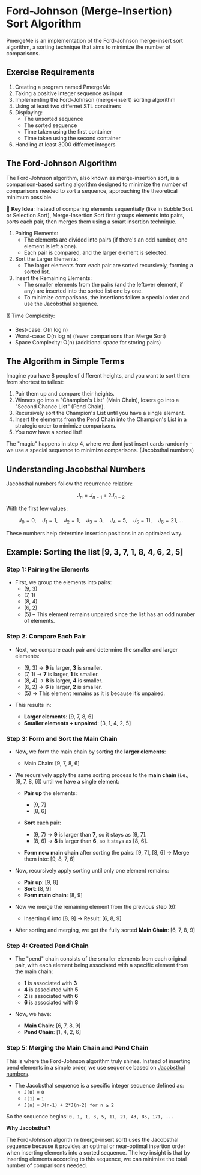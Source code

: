 # Ford-Johnson (Merge-Insertion) Sort Algorithm

PmergeMe is an implementation of the Ford-Johnson merge-insert sort algorithm, a sorting technique that aims to minimize the number of comparisons.


## **Exercise Requirements**

1. Creating a program named PmergeMe
2. Taking a positive integer sequence as input
3. Implementing the Ford-Johnson (merge-insert) sorting algorithm
4. Using at least two differnet STL conatiners
5. Displaying:
    - The unsorted sequence
    - The sorted sequence
    - Time taken using the first container
    - Time taken using the second container
6. Handling at least 3000 differnet integers

## **The Ford-Johnson Algorithm**

The Ford-Johnson algorithm, also known as merge-insertion sort, is a comparison-based sorting algorithm designed to minimize the number of comparisons needed to sort a sequence, approaching the theoretical minimum possible.

🔹 **Key Idea**: Instead of comparing elements sequentially (like in Bubble Sort or Selection Sort), Merge-Insertion Sort first groups elements into pairs, sorts each pair, then merges them using a smart insertion technique.

1. Pairing Elements:
    - The elements are divided into pairs (if there's an odd number, one element is left alone).
    - Each pair is compared, and the larger element is selected.
2. Sort the Larger Elements:
    - The larger elements from each pair are sorted recursively, forming a sorted list.
3. Insert the Remaining Elements:
    - The smaller elements from the pairs (and the leftover element, if any) are inserted into the sorted list one by one.
    - To minimize comparisons, the insertions follow a special order and use the Jacobsthal sequence.


⏳ Time Complexity:

- Best-case: O(n log n)
- Worst-case: O(n log n) (fewer comparisons than Merge Sort)
- Space Complexity: O(n) (additional space for storing pairs)



## **The Algorithm in Simple Terms**

Imagine you have 8 people of different heights, and you want to sort them from shortest to tallest:

1. Pair them up and compare their heights.
2. Winners go into a "Champion's List" (Main Chain), losers go into a "Second Chance List" (Pend Chain).
3. Recursively sort the Champion's List until you have a single element.
4. Insert the elements from the Pend Chain into the Champion's List in a strategic order to minimize comparisons.
5. You now have a sorted list!

The "magic" happens in step 4, where we dont just insert cards randomly - we use a special sequence to minimize comparisons. (Jacobsthal numbers)


## **Understanding Jacobsthal Numbers**

Jacobsthal numbers follow the recurrence relation:

$$
J_n = J_{n-1} + 2J_{n-2}
$$

With the first few values:

$$
J_0 = 0, \quad J_1 = 1, \quad J_2 = 1, \quad J_3 = 3, \quad J_4 = 5, \quad J_5 = 11, \quad J_6 = 21, \dots
$$

These numbers help determine insertion positions in an optimized way.


##  **Example: Sorting the list [9, 3, 7, 1, 8, 4, 6, 2, 5]**

### **Step 1: Pairing the Elements**

- First, we group the elements into pairs:
  - (9, 3)
  - (7, 1)
  - (8, 4)
  - (6, 2)
  - (5) – This element remains unpaired since the list has an odd number of elements.

### **Step 2: Compare Each Pair**

- Next, we compare each pair and determine the smaller and larger elements:
  - (9, 3) → **9** is larger, **3** is smaller.
  - (7, 1) → **7** is larger, **1** is smaller.
  - (8, 4) → **8** is larger, **4** is smaller.
  - (6, 2) → **6** is larger, **2** is smaller.
  - (5) → This element remains as it is because it’s unpaired.

- This results in:
  - **Larger elements**: [9, 7, 8, 6]
  - **Smaller elements + unpaired**: [3, 1, 4, 2, 5]

### **Step 3: Form and Sort the Main Chain**

- Now, we form the main chain by sorting the **larger elements**:
  - Main Chain: [9, 7, 8, 6]
  
- We recursively apply the same sorting process to the **main chain** (i.e., [9, 7, 8, 6]) until we have a single element:
  - **Pair up** the elements:
    - [9, 7]
    - [8, 6]
  
  - **Sort** each pair:
    - (9, 7) → **9** is larger than **7**, so it stays as [9, 7].
    - (8, 6) → **8** is larger than **6**, so it stays as [8, 6].

  - **Form new main chain** after sorting the pairs: [9, 7], [8, 6] → Merge them into: [9, 8, 7, 6]
  
- Now, recursively apply sorting until only one element remains:
  - **Pair up**: [9, 8]
  - **Sort**: [8, 9]
  - **Form main chain**: [8, 9]
  
- Now we merge the remaining element from the previous step (6):
  - Inserting 6 into [8, 9] → Result: [6, 8, 9]

- After sorting and merging, we get the fully sorted **Main Chain**: [6, 7, 8, 9]

### **Step 4: Created Pend Chain**

- The "pend" chain consists of the smaller elements from each original pair, with each element being associated with a specific element from the main chain:
  - **1** is associated with **3**
  - **4** is associated with **5**
  - **2** is associated with **6**
  - **6** is associated with **8**

- Now, we have:
  - **Main Chain**: [6, 7, 8, 9]
  - **Pend Chain**: [1, 4, 2, 6]

### **Step 5: Merging the Main Chain and Pend Chain**

This is where the Ford-Johnson algorithm truly shines. Instead of inserting pend elements in a simple order, we use sequence based on [Jacobsthal numbers](https://en.wikipedia.org/wiki/Jacobsthal_number).


- The Jacobsthal sequence is a specific integer sequence defined as:
  - `J(0)` = `0`
  - `J(1)` = `1`
  - `J(n)` = `J(n-1) + 2*J(n-2) for n ≥ 2`

So the sequence begins: `0, 1, 1, 3, 5, 11, 21, 43, 85, 171, ...`

**Why Jacobsthal?**

The Ford-Johnson algorith`m (merge-insert sort) uses the Jacobsthal sequence because it provides an optimal or near-optimal insertion order when inserting elements into a sorted sequence. The key insight is that by inserting elements according to this sequence, we can minimize the total number of comparisons needed.

